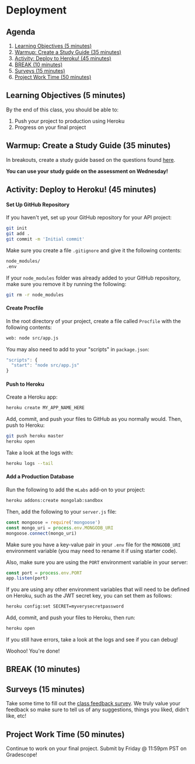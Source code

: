 # Deployment

<!-- omit in toc -->
## Agenda

1. [Learning Objectives (5 minutes)](#learning-objectives-%285-minutes%29)
1. [Warmup: Create a Study Guide (35 minutes)](#warmup%3A-create-a-study-guide-%2835-minutes%29)
1. [Activity: Deploy to Heroku! (45 minutes)](#activity%3A-deploy-to-heroku%21-%2845-minutes%29)
1. [BREAK (10 minutes)](#break-%2810-minutes%29)
1. [Surveys (15 minutes)](#surveys-%2815-minutes%29)
1. [Project Work Time (50 minutes)](#project-work-time-%2850-minutes%29)

## Learning Objectives (5 minutes)

By the end of this class, you should be able to:

1. Push your project to production using Heroku
1. Progress on your final project


## Warmup: Create a Study Guide (35 minutes)

In breakouts, create a study guide based on the questions found [here](https://make-school-courses.github.io/BEW-1.3-Server-Side-Architectures-and-Frameworks/#/Assessments/final-assessment).

**You can use your study guide on the assessment on Wednesday!**

## Activity: Deploy to Heroku! (45 minutes)

#### Set Up GitHub Repository

If you haven't yet, set up your GitHub repository for your API project:

```bash
git init
git add .
git commit -m 'Initial commit'
```

Make sure you create a file `.gitignore` and give it the following contents:

```bash
node_modules/
.env
```

If your `node_modules` folder was already added to your GitHub repository, make sure you remove it by running the following:

```bash
git rm -r node_modules
```

#### Create Procfile

In the root directory of your project, create a file called `Procfile` with the following contents:

```txt
web: node src/app.js
```

You may also need to add to your "scripts" in `package.json`:

```js
"scripts": {
  "start": "node src/app.js"
}
```

#### Push to Heroku

Create a Heroku app:

```bash
heroku create MY_APP_NAME_HERE
```

Add, commit, and push your files to GitHub as you normally would. Then, push to Heroku:

```bash
git push heroku master
heroku open
```

Take a look at the logs with:

```bash
heroku logs --tail
```


#### Add a Production Database

Run the following to add the `mLabs` add-on to your project:

```bash
heroku addons:create mongolab:sandbox
```

Then, add the following to your `server.js` file:

```js
const mongoose = require('mongoose')
const mongo_uri = process.env.MONGODB_URI
mongoose.connect(mongo_uri)
```

Make sure you have a key-value pair in your `.env` file for the `MONGODB_URI` environment variable (you may need to rename it if using starter code).

Also, make sure you are using the `PORT` environment variable in your server:

```js
const port = process.env.PORT
app.listen(port)
```

If you are using any other environment variables that will need to be defined on Heroku, such as the JWT secret key, you can set them as follows:

```txt
heroku config:set SECRET=myverysecretpassword
```

Add, commit, and push your files to Heroku, then run:

```txt
heroku open
```

If you still have errors, take a look at the logs and see if you can debug!

Woohoo! You're done!


## BREAK (10 minutes)

## Surveys (15 minutes)

Take some time to fill out the [class feedback survey](https://www.surveymonkey.com/r/VHVMLYF). We truly value your feedback so make sure to tell us of any suggestions, things you liked, didn't like, etc!

## Project Work Time (50 minutes)

Continue to work on your final project. Submit by Friday @ 11:59pm PST on Gradescope!
